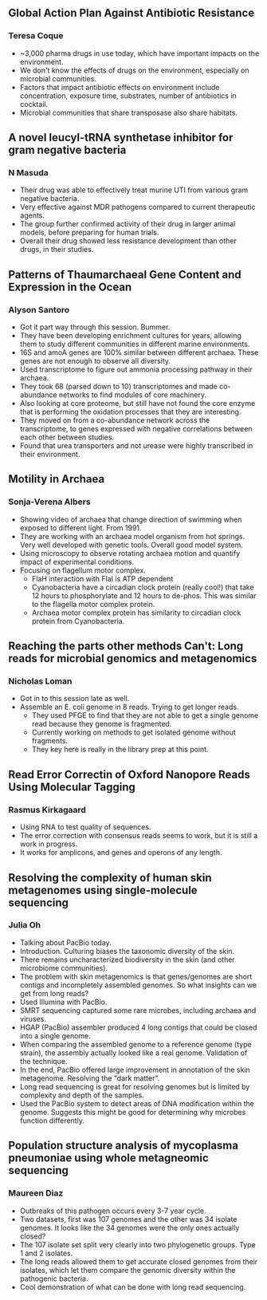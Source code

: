 ## Global Action Plan Against Antibiotic Resistance
### Teresa Coque

* ~3,000 pharma drugs in use today, which have important impacts on the environment.
* We don't know the effects of drugs on the environment, especially on microbial communities.
* Factors that impact antibiotic effects on environment include concentration, exposure time, substrates, number of antibiotics in cocktail.
* Microbial communities that share transposase also share habitats.

## A novel leucyl-tRNA synthetase inhibitor for gram negative bacteria
### N Masuda

* Their drug was able to effectively treat murine UTI from various gram negative bacteria.
* Very effective against MDR pathogens compared to current therapeutic agents.
* The group further confirmed activity of their drug in larger animal models, before preparing for human trials.
* Overall their drug showed less resistance development than other drugs, in their studies.

## Patterns of Thaumarchaeal Gene Content and Expression in the Ocean
### Alyson Santoro

* Got it part way through this session. Bummer.
* They have been developing enrichment cultures for years, allowing them to study different communities in different marine environments.
* 16S and amoA genes are 100% similar between different archaea. These genes are not enough to observe all diversity.
* Used transcriptome to figure out ammonia processing pathway in their archaea.
* They took 68 (parsed down to 10) transcriptomes and made co-abundance networks to find modules of core machinery.
* Also looking at core proteome, but still have not found the core enzyme that is performing the oxidation processes that they are interesting.
* They moved on from a co-abundance network across the transcriptome, to genes expressed with negative correlations between each other between studies.
* Found that urea transporters and not urease were highly transcribed in their environment.

## Motility in Archaea
### Sonja-Verena Albers

* Showing video of archaea that change direction of swimming when exposed to different light. From 1991.
* They are working with an archaea model organism from hot springs. Very well developed with genetic tools. Overall good model system.
* Using microscopy to observe rotating archaea motion and quantify impact of experimental conditions.
* Focusing on flagellum motor complex.
	- FlaH interaction with FlaI is ATP dependent
	- Cyanobacteria have a circadian clock protein (really cool!) that take 12 hours to phosphorylate and 12 hours to de-phos. This was similar to the flagella motor complex protein.
	- Archaea motor complex protein has similarity to circadian clock protein from Cyanobacteria.

## Reaching the parts other methods Can't: Long reads for microbial genomics and metagenomics
### Nicholas Loman

* Got in to this session late as well.
* Assemble an E. coli genome in 8 reads. Trying to get longer reads.
	- They used PFGE to find that they are not able to get a single genome read because they genome is fragmented.
	- Currently working on methods to get isolated genome without fragments.
	- They key here is really in the library prep at this point.

## Read Error Correctin of Oxford Nanopore Reads Using Molecular Tagging
### Rasmus Kirkagaard

* Using RNA to test quality of sequences.
* The error correction with consensus reads seems to work, but it is still a work in progress.
* It works for amplicons, and genes and operons of any length.

## Resolving the complexity of human skin metagenomes using single-molecule sequencing
### Julia Oh

* Talking about PacBio today.
* Introduction. Culturing biases the taxonomic diversity of the skin. 
* There remains uncharacterized biodiversity in the skin (and other microbiome communities).
* The problem with skin metagenomics is that genes/genomes are short contigs and incompletely assembled genomes. So what insights can we get from long reads?
* Used Illumina with PacBio.
* SMRT sequencing captured some rare microbes, including archaea and viruses.
* HGAP (PacBio) assembler produced 4 long contigs that could be closed into a single genome.
* When comparing the assembled genome to a reference genome (type strain), the assembly actually looked like a real genome. Validation of the technique.
* In the end, PacBio offered large improvement in annotation of the skin metagenome. Resolving the "dark matter".
* Long read sequencing is great for resolving genomes but is limited by complexity and depth of the samples.
* Used the PacBio system to detect areas of DNA modification within the genome. Suggests this might be good for determining why microbes function differently.

## Population structure analysis of mycoplasma pneumoniae using whole metagneomic sequencing
### Maureen Diaz

* Outbreaks of this pathogen occurs every 3-7 year cycle.
* Two datasets, first was 107 genomes and the other was 34 isolate genomes. It looks like the 34 genomes were the only ones actually closed?
* The 107 isolate set split very clearly into two phylogenetic groups. Type 1 and 2 isolates.
* The long reads allowed them to get accurate closed genomes from their isolates, which let them compare the genomic diversity within the pathogenic bacteria.
* Cool demonstration of what can be done with long read sequencing.
